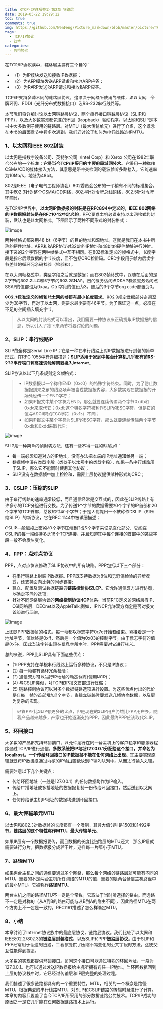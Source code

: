 ```yaml
---
title: 《TCP-IP详解卷1》第2章 链路层         
date: 2019-05-22 19:29:12         
toc: true   
comments: true   
img: https://github.com/WenDeng/Picture_markdown/blob/master/picture/TCP-IP%E8%AF%A6%E8%A7%A3%E5%8D%B71/34.png?raw=true       
tags:
  - TCP/IP协议
  - 技术    
categories:    
  - 网络协议
---
```


在TCP/IP协议族中，链路层主要有三个目的：
- （1）为IP模块发送和接收IP数据报；   
- （2）为ARP模块发送ARP请求和接收ARP应答；
- （3）为RARP发送RARP请求和接收RARP应答。

TCP/IP支持多种不同的链路层协议，这取决于网络所使用的硬件，如以太网、令牌环网、FDDI（光纤分布式数据接口）及RS-232串行线路等。

本节我们将详细讨论以太网链路层协议，两个串行接口链路层协议（SLIP和PPP），以及大多数实现都包含的环回（loopback）驱动程序。以太网和SLIP是本书中大多数例子使用的链路层。对MTU（最大传输单元）进行了介绍，这个概念在本书的后面章节中将多次遇到。我们还讨论了如何为串行线路选择MTU。
<!--more-->

### 1、以太网和IEEE 802封装
以太网是指数字设备公司、英特尔公司（Intel Corp）和 Xerox 公司在1982年联合公布的一个标准；**它是当今TCP/IP采用的主要的局域网技术**。它采用一种称作CSMA/CD的媒体接入方法，其意思是带冲突检测的载波侦听多路接入。它的速率为10Mb/s，地址为48bit。

802是IEEE（电子电气工程师协会）802委员会公布的一个稍有不同的标准集合。其中802.3针对整个CSMA/CD网络，802.4针对令牌总线网络，802.5针对令牌环网络。

在TCP/IP世界中，**以太网IP数据报的封装是在RFC894中定义的，IEEE 802网络的IP数据报封装是在RFC1042中定义的**。RFC要求主机必须支持以太网格式的封装，默认也是以太网格式。下图显示了两种不同形式的封装格式：

![image](https://github.com/WenDeng/Picture_markdown/blob/master/picture/TCP-IP%E8%AF%A6%E8%A7%A3%E5%8D%B71/34.png?raw=true)

两种帧格式都采用48 bit（6字节）的目的地址和源地址。这就是我们在本书中所称的硬件地址。ARP和RARP协议对32bit的IP地址和48bit的硬件地址进行映射。接下来的2个字节在两种帧格式中互不相同。在802标准定义的帧格式中，长度字段是指它后续数据的字节长度，但不包括CRC检验码。CRC字段用于帧内后续字节差错的循环冗余码检验（检验和）。

在以太网帧格式中，类型字段之后就是数据；而在802帧格式中，跟随在后面的是3字节的802.2LLC和5字节的802.2SNAP。目的服务访问点DSAP和源服务访问点SSAP的值都设为0xaa。Ctrl字段的值设为3。随后的3个字节org code都置为0。

**802.3标准定义的帧和以太网的帧都有最小长度要求**。802.3规定数据部分必须至少为38字节，而对于以太网，则要求最少要有46字节。为了保证这一点，必须在不足的空间插入填充字节。

> 从以太网的封装格式可以看出，我们需要一种协议来正确提取IP数据报的信息，所以引入了接下来两节将要讨论的问题。

### 2、SLIP：串行线路IP
SLIP的全称是Serial Line IP；它是一种在串行线路上对IP数据报进行封装的简单形式，在RFC 1055中有详细描述；**SLIP适用于家庭中每台计算机几乎都有的RS-232串行端口和高速调制解调器接入Internet**。

SLIP协议以以下几条规则定义帧格式：
> - IP数据报以一个称作END（0xc0）的特殊字符结束。同时，为了防止数据报到来之前的线路噪声被当成数据报内容，大多数实现在数据报的开始处也传一个END字符；
> - 如果IP报文中某个字符为END，那么就要连续传输两个字节0xdb和0xdc来取代它；0xdb这个特殊字符被称作SLIP的ESC字符，但是它的值与ASCII码的ESC字符（0x1b）不同；
> - 如果IP报文中某个字符为SLIP的ESC字符，那么就要连续传输两个字节0xdb和0xdd来取代它;

![image](https://github.com/WenDeng/Picture_markdown/blob/master/picture/TCP-IP%E8%AF%A6%E8%A7%A3%E5%8D%B71/35.png?raw=true)

SLIP是一种简单的帧封装方法，还有一些不得一提的缺陷,如：
- 每一端必须知道对方的IP地址，没有办法把本端的IP地址通知给另一端；
- 数据帧中没有类型字段（类似于以太网中的类型字段），如果一条串行线路用于SLIP，那么它不能同时使用其他协议；
- SLIP没有在数据帧中加上检验和，需要上层协议提供某种形式的CRC；

### 3、CSLIP：压缩的SLIP
由于串行线路的速率通常较低，而且通信经常是交互式的，因此在SLIP线路上有许多小的TCP分组进行交换。为了传送1个字节的数据需要20个字节的IP首部和20个字节的TCP首部，总数超过40个字节；于是人们提出一个被称作CSLIP（即压缩SLIP）的新协议，它在RFC 1144中被详细描述；

CSLIP一般能把上面的40个字节压缩到3或5个字节来记录变化部分。它能在CSLIP的每一端维持多达16个TCP连接，并且知道其中每个连接的首部中的某些字段一般不会发生变化。

### 4、PPP：点对点协议
PPP，点对点协议修改了SLIP协议中的所有缺陷。PPP包括以下三个部分：
- 在串行链路上封装IP数据报。PPP既支持数据为8位和无奇偶检验的异步模式，还支持面向比特的同步链接;
- 建立、配置及测试数据链路的**链路控制协议LCP**。它允许通信双方进行协商，以确定不同的选项;
- 针对不同网络层协议的**网络控制协议NCP**体系。当前RFC定义的网络层有IP、OSI网络层、DECnet以及AppleTalk;例如，IP NCP允许双方商定是否对报文首部进行压缩;

![image](https://github.com/WenDeng/Picture_markdown/blob/master/picture/TCP-IP%E8%AF%A6%E8%A7%A3%E5%8D%B71/36.png?raw=true)

上图是PPP数据帧的格式。每一帧都以标志字符0x7e开始和结束。紧接着是一个地址字节，值始终是0xff，然后是一个值为0x03的控制字节。由于标志字符的值是0x7e，因此当该字符出现在信息字段中时，PPP需要对它进行转义。

总的来说，PPP比SLIP具有下面这些优点：
- (1) PPP支持在单根串行线路上运行多种协议，不只是IP协议；
- (2) 每一帧都有循环冗余检验；
- (3) 通信双方可以进行IP地址的动态协商(使用NCP)；
- (4) 与CSLIP类似，对TCP和IP报文首部进行压缩；
- (5) 链路控制协议可以对多个数据链路选项进行设置。为这些优点付出的代价是在每一帧的首部增加3个字节，当建立链路时要发送几帧协商数据，以及更为复杂的实现。

> 尽管PPP比SLIP有更多的优点，但是现在的SLIP用户仍然比PPP用户多。随着产品越来越多，产家也开始逐渐支持PPP，因此最终PPP应该取代SLIP。

### 5、环回接口
大多数的产品都支持环回接口，以允许运行在同一台主机上的客户程序和服务器程序通过TCP/IP进行通信。**多数系统把IP地址127.0.0.1分配给这个接口，并命名为localhost。一个传给环回接口的IP数据报不能在任何网络上出现**。其主要实现原理就是将IP数据报通过内核的IP输出函数放到IP输入队列中，从而进行输入处理。

需要注意以下几个关键点：
- 传给环回地址（一般是127.0.0.1）的任何数据均作为IP输入。
- 传给广播地址或多播地址的数据报复制一份传给环回接口，然后送到以太网上。
- 任何传给该主机IP地址的数据均送到环回接口。

### 6、最大传输单元MTU
以太网和802.3对数据帧的长度都有一个限制，其最大值分别是1500和1492字节。**链路层的这个特性称作MTU，最大传输单元**。

如果IP层有一个数据报要传，而且数据的长度比链路层的MTU还大，那么IP层就需要进行分片，把数据报分成若干片，这样每一片都小于MTU。

### 7、路径MTU
如果两台主机之间的通信要通过多个网络，那么每个网络的链路层就可能有不同的MTU。重要的不是两台主机所在网络的MTU的值，重要的是两台通信主机路径中的最小MTU。它被称作**路径MTU**。

两台主机之间的路径MTU不一定是个常数。它取决于当时所选择的路由。而选路不一定是对称的（从A到B的路由可能与从B到A的路由不同），因此路径MTU在两个方向上不一定是一致的。RFC1191描述了怎么样确定MTU。

### 8、小结
本章讨论了Internet协议族中的最底层协议，链路层协议。我们比较了以太网和IEEE802.2/802.3的**链路层封装格式**，以及SLIP和PPP**链路层协议**。由于SLIP和PPP经常用于低速的链路，二者都提供了压缩不常变化的公共字段的方法。这使交互性能得到提高。

大多数的实现都提供环回接口。访问这个接口可以通过特殊的环回地址，一般为127.0.0.1。也可以通过发送IP数据报给主机所拥有的任一IP地址。当环回数据回到上层的协议栈中时，它已经过传输层和IP层完整的处理过程。

我们描述了很多链路都具有的一个重要特性，MTU，相关的一个概念是路径MTU。根据典型的串行线路MTU，对SLIP和CSLIP链路的传输时延进行了计算。本章的内容只覆盖了当今TCP/IP所采用的部分数据链路公共技术。TCP/IP成功的原因之一是它几乎能在任何数据链路技术上运行。

